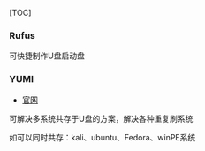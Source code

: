 [TOC]

### Rufus

可快捷制作U盘启动盘

### YUMI

- [官网](https://www.pendrivelinux.com/)

可解决多系统共存于U盘的方案，解决各种重复刷系统

如可以同时共存：kali、ubuntu、Fedora、winPE系统